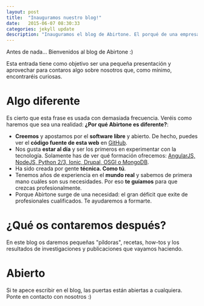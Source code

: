 ```yaml
---
layout: post
title:  "Inauguramos nuestro blog!"
date:   2015-06-07 08:30:33
categories: jekyll update
description: "Inauguramos el blog de Abirtone. El porqué de una empresa con su backend en un GitHub público :)"
---
```


Antes de nada... Bienvenidos al blog de Abirtone :)

Esta entrada tiene como objetivo ser una pequeña presentación y aprovechar para contaros algo sobre nosotros que, como mínimo, encontraréis curiosas.

# Algo diferente

Es cierto que esta frase es usada con demasiada frecuencia. Veréis como haremos que sea una realidad: **¿Por qué Abirtone es diferente?**:

* **Creemos** y apostamos por el **software libre** y abierto. De hecho, puedes ver el **código fuente de esta web** en [GitHub](https://github.com/abirtone/abirtone.github.io).
* Nos gusta **estar al día** y ser los primeros en experimentar con la tecnología. Solamente has de ver qué formación ofrecemos: [AngularJS, NodeJS, Python 2/3, Ionic, Drupal, OSGI o MongoDB](http://abirtone.com/formacion/).
* Ha sido creada por gente **técnica. Como tú**.
* Tenemos años de experiencia en el **mundo real** y sabemos de primera mano cuáles son sus necesidades. Por eso **te guíamos** para que crezcas profesionalmente.
* Porque Abirtone surge de una necesidad: el gran déficit que exite de profesionales cualificados. Te ayudaremos a formarte.

# ¿Qué os contaremos después?

En este blog os daremos pequeñas "píldoras", recetas, how-tos y los resultados de investigaciones y publicaciones que vayamos haciendo.

# Abierto

Si te apece escribir en el blog, las puertas están abiertas a cualquiera. Ponte en contacto con nosotros :)